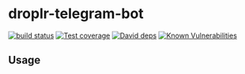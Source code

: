 # droplr-telegram-bot

[![build status][travis-image]][travis-url]
[![Test coverage][codecov-image]][codecov-url]
[![David deps][david-image]][david-url]
[![Known Vulnerabilities][snyk-image]][snyk-url]

[travis-image]: https://img.shields.io/travis/geekdada/droplr-telegram-bot.svg?style=flat-square
[travis-url]: https://travis-ci.org/geekdada/droplr-telegram-bot
[codecov-image]: https://codecov.io/gh/geekdada/droplr-telegram-bot/branch/master/graph/badge.svg
[codecov-url]: https://codecov.io/gh/geekdada/droplr-telegram-bot
[david-image]: https://img.shields.io/david/geekdada/droplr-telegram-bot.svg?style=flat-square
[david-url]: https://david-dm.org/geekdada/droplr-telegram-bot
[snyk-image]: https://snyk.io/test/github/geekdada/droplr-telegram-bot/badge.svg?targetFile=package.json
[snyk-url]: https://snyk.io/test/github/geekdada/droplr-telegram-bot?targetFile=package.json

## Usage

